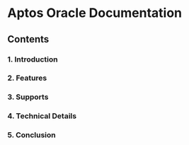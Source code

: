 # Aptos Oracle Documentation

## Contents

### 1. Introduction
### 2. Features
### 3. Supports
### 4. Technical Details
### 5. Conclusion